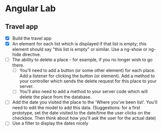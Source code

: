 Angular Lab
===========
Travel app
----------
- [x] Build the travel app
- [x] An element for each list which is displayed if that list is empty; this element should say "this list is empty" or similar. Use a ng-show or ng-hide directive.
- [ ] The ability to delete a place - for example, if you no longer wish to go there.
    - [ ] You'll need to add a button (or some other element) for each place. Add a listener for clicking the button (or element). Add a method to your controller which sends the delete request for this place to your server.
    - [ ] You'll also need to add a method to your server code which will delete the place from the database.
- [ ] Add the date you visited the place to the 'Where you've been list'. You'll need to edit the model to add this data. (Suggestions: for a first prototype, set the date visited to the date/time the user clicks on the checkbox. Then think about how you'll ask the user for the actual date)
- [ ] Use a filter to display the dates nicely